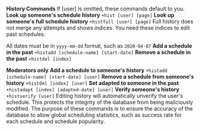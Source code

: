 **History Commands**
If [user] is omitted, these commands default to you.
**Look up someone's schedule history** `+hist [user] [page]`
**Look up someone's full schedule history** `+histfull [user] [page]`
Full history does not merge any attempts and shows indices.
You need these indices to edit past schedules.

All dates must be in `yyyy-mm-dd` format, such as `2020-04-07`
**Add a schedule in the past** `+histadd [schedule-name] [start-date]`
**Remove a schedule in the past** `+histdel [index]`

__Moderators only__
**Add a schedule to someone's history** `+histadd [schedule-name] [start-date] [user]`
**Remove a schedule from someone's history** `+histdel [index] [user]`
**Set adapted to someone in the past** `+histadapt [index] [adapted-date] [user]`
**Verify someone's history** `+histverify [user]`
Editing history will automatically unverify the user's schedule. This protects the integrity of the database from being maliciously modified.
The purpose of these commands is to ensure the accuracy of the database to allow global scheduling statistics, such as success rate for each schedule and schedule popularity.
